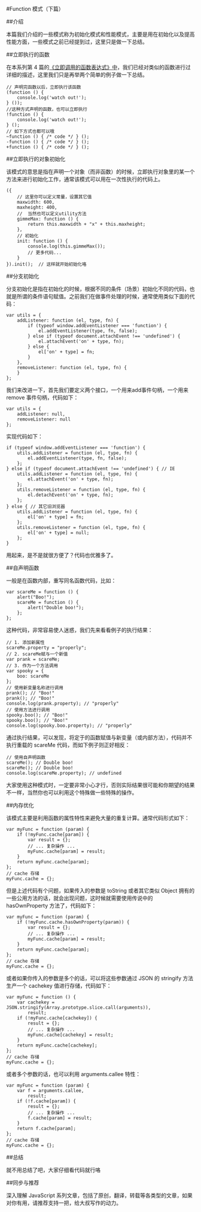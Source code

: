#Function 模式（下篇）

##介绍

本篇我们介绍的一些模式称为初始化模式和性能模式，主要是用在初始化以及提高性能方面，一些模式之前已经提到过，这里只是做一下总结。

##立即执行的函数

在本系列第 4 篇的[《立即调用的函数表达式》中](http://www.cnblogs.com/TomXu/archive/2011/12/31/2289423.html)，我们已经对类似的函数进行过详细的描述，这里我们只是再举两个简单的例子做一下总结。

```
// 声明完函数以后，立即执行该函数
(function () {
    console.log('watch out!');
} ());  
//这种方式声明的函数，也可以立即执行
!function () {
    console.log('watch out!');
} ();  
// 如下方式也都可以哦
~function () { /* code */ } ();
-function () { /* code */ } ();
+function () { /* code */ } ();
```

##立即执行的对象初始化

该模式的意思是指在声明一个对象（而非函数）的时候，立即执行对象里的某一个方法来进行初始化工作，通常该模式可以用在一次性执行的代码上。

```
({
    // 这里你可以定义常量，设置其它值
    maxwidth: 600,
    maxheight: 400,  
    //  当然也可以定义utility方法
    gimmeMax: function () {
        return this.maxwidth + "x" + this.maxheight;
    },  
    // 初始化
    init: function () {
        console.log(this.gimmeMax());
        // 更多代码...
    }
}).init();  // 这样就开始初始化咯
```

##分支初始化

分支初始化是指在初始化的时候，根据不同的条件（场景）初始化不同的代码，也就是所谓的条件语句赋值。之前我们在做事件处理的时候，通常使用类似下面的代码：

```
var utils = {
    addListener: function (el, type, fn) {
        if (typeof window.addEventListener === 'function') {
            el.addEventListener(type, fn, false);
        } else if (typeof document.attachEvent !== 'undefined') {
            el.attachEvent('on' + type, fn);
        } else {
            el['on' + type] = fn;
        }
    },
    removeListener: function (el, type, fn) {
    }
};
```

我们来改进一下，首先我们要定义两个接口，一个用来add事件句柄，一个用来 remove 事件句柄，代码如下：

```
var utils = {
    addListener: null,
    removeListener: null
};
```

实现代码如下：

```
if (typeof window.addEventListener === 'function') {
    utils.addListener = function (el, type, fn) {
        el.addEventListener(type, fn, false);
    };
} else if (typeof document.attachEvent !== 'undefined') { // IE
    utils.addListener = function (el, type, fn) {
        el.attachEvent('on' + type, fn);
    };
    utils.removeListener = function (el, type, fn) {
        el.detachEvent('on' + type, fn);
    };
} else { // 其它旧浏览器
    utils.addListener = function (el, type, fn) {
        el['on' + type] = fn;
    };
    utils.removeListener = function (el, type, fn) {
        el['on' + type] = null;
    };
}
```

用起来，是不是就很方便了？代码也优雅多了。

##自声明函数

一般是在函数内部，重写同名函数代码，比如：

```
var scareMe = function () {
    alert("Boo!");
    scareMe = function () {
        alert("Double boo!");
    };
};
```

这种代码，非常容易使人迷惑，我们先来看看例子的执行结果：

```
// 1. 添加新属性
scareMe.property = "properly";
// 2. scareMe赋与一个新值
var prank = scareMe;
// 3. 作为一个方法调用
var spooky = {
    boo: scareMe
};
// 使用新变量名称进行调用
prank(); // "Boo!"
prank(); // "Boo!"
console.log(prank.property); // "properly"
// 使用方法进行调用
spooky.boo(); // "Boo!"
spooky.boo(); // "Boo!"
console.log(spooky.boo.property); // "properly"
```

通过执行结果，可以发现，将定于的函数赋值与新变量（或内部方法），代码并不执行重载的 scareMe 代码，而如下例子则正好相反：

```
// 使用自声明函数
scareMe(); // Double boo!
scareMe(); // Double boo!
console.log(scareMe.property); // undefined
```

大家使用这种模式时，一定要非常小心才行，否则实际结果很可能和你期望的结果不一样，当然你也可以利用这个特殊做一些特殊的操作。

##内存优化

该模式主要是利用函数的属性特性来避免大量的重复计算。通常代码形式如下：

```
var myFunc = function (param) {
    if (!myFunc.cache[param]) {
        var result = {};
        // ... 复杂操作 ...
        myFunc.cache[param] = result;
    }
    return myFunc.cache[param];
};
// cache 存储
myFunc.cache = {};
```

但是上述代码有个问题，如果传入的参数是 toString 或者其它类似 Object 拥有的一些公用方法的话，就会出现问题，这时候就需要使用传说中的 hasOwnProperty 方法了，代码如下：

```
var myFunc = function (param) {
    if (!myFunc.cache.hasOwnProperty(param)) {
        var result = {};
        // ... 复杂操作 ...
        myFunc.cache[param] = result;
    }
    return myFunc.cache[param];
};  
// cache 存储
myFunc.cache = {};
```

或者如果你传入的参数是多个的话，可以将这些参数通过 JSON 的 stringify 方法生产一个 cachekey 值进行存储，代码如下：

```
var myFunc = function () {
    var cachekey = JSON.stringify(Array.prototype.slice.call(arguments)),
        result;
    if (!myFunc.cache[cachekey]) {
        result = {};
        // ... 复杂操作 ...
        myFunc.cache[cachekey] = result;
    }
    return myFunc.cache[cachekey];
};  
// cache 存储
myFunc.cache = {};
```

或者多个参数的话，也可以利用 arguments.callee 特性：

```
var myFunc = function (param) {
    var f = arguments.callee,
        result;
    if (!f.cache[param]) {
        result = {};
        // ... 复杂操作 ...
        f.cache[param] = result;
    }
    return f.cache[param];
};  
// cache 存储
myFunc.cache = {};
```

##总结

就不用总结了吧，大家仔细看代码就行咯

##同步与推荐

深入理解 JavaScript 系列文章，包括了原创，翻译，转载等各类型的文章，如果对你有用，请推荐支持一把，给大叔写作的动力。